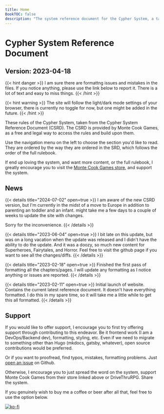 ```yaml
---
title: Home
BookTOC: false
description: "The system reference document for the Cypher System, a tabletop roleplaying game by Monte Cook Games."
---
```


# Cypher System Reference Document

## Version: 2023-04-18

{{< hint danger >}}
I am sure there are formattng issues and mistakes in the files. If you notice anything, please use the link below to report it. There is a lot of text and easy to miss things.
{{< /hint >}}

{{< hint warning >}}
The site will follow the light/dark mode settings of your browser, there is currently no toggle for now, but one might be added in the future.
{{< /hint >}}

These rules of the Cypher System, taken from the Cypher System Reference Document (CSRD). The CSRD is provided by Monte Cook Games, as a free and legal way to access the rules and build upon them.

Use the navigation menu on the left to choose the section you'd like to read. They are ordered by the way they are ordered in the SRD, which follows the order of the full rulebook.

If end up loving the system, and want more content, or the full rulebook, I greatly encourage you to visit the [Monte Cook Games store](https://www.montecookgames.com/store/), and support the system.

## News

{{< details title="2024-07-02" open=true >}}
I am aware of the new CSRD version, but I'm currently in the midst of a move to Europe in addition to parenting an toddler and an infant. might take me a few days to a couple of weeks to update the site with changes.

Sorry for the inconvenience.
{{< /details >}}

{{< details title="2023-06-04" open=true >}}
I bit late on this update, but was on a long vacation when the update was released and I didn't have the ability to do the update. And it was a doozy, so much new content for Superheroes, Fairytales, and Horror. Feel free to visit the github page if you want to see all the changes/diffs.
{{< /details >}}

{{< details title="2023-02-18" open=true >}}
Finished the first pass of formatting all the chapters/pages. I will update any formatting as I notice anything or issues are reported.
{{< /details >}}

{{< details title="2023-02-11" open=true >}}
Initial launch of website. Contains the current latest reference document.
It doesn't have everything formatted. I do this in my spare time, so it will take me a little while to get this all formatted.
{{< /details >}}

## Support

If you would like to offer support, I encourage you to first try offering support through contributing to this endeavor. Be it frontend work (I am a DevOps/Backend dev), formatting, styling, etc. Even if we need to migrate to something other than Hugo (mkdocs, gatsby, whatever), open source contributions would be preferred.

Or if you want to proofread, find typos, mistakes, formatting problems. Just [open an issue](https://github.com/Daegalus/csrd/issues/new) on Github.

Otherwise, I encourage you to just spread the word on the system, support Monte Cook Games from their store linked above or DriveThruRPG. Share the system.

If you genuinely wish to buy me a coffee or beer after all that, feel free to use the option below.

[![ko-fi](https://ko-fi.com/img/githubbutton_sm.svg)](https://ko-fi.com/Y8Y51A3NY)
<!--[![paypal donate](https://www.paypalobjects.com/webstatic/en_US/i/buttons/PP_logo_h_100x26.png)](https://www.paypal.com/donate/?hosted_button_id=G3Y2XJK29M2KG)-->
